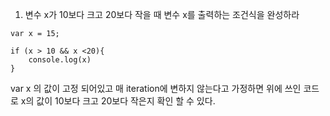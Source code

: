 1. 변수 x가 10보다 크고 20보다 작을 때 변수 x를 출력하는 조건식을 완성하라

```
var x = 15;

if (x > 10 && x <20){
    console.log(x)
}
```

var x 의 값이 고정 되어있고 매 iteration에 변하지 않는다고 가정하면 위에 쓰인 코드로 x의 값이 10보다 크고 20보다 작은지 확인 할 수 있다.





